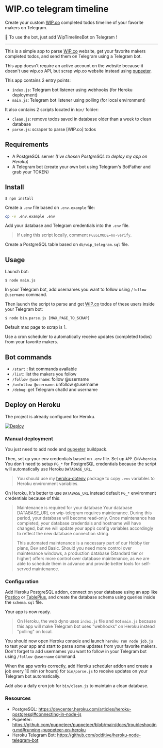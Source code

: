 # WIP.co telegram timeline

Create your custom [WIP.co](https://wip.co/) completed todos timeline of your favorite makers on Telegram.

🤖 To use the bot, just add WipTimelineBot on Telegram !

---

This is a simple app to parse [WIP.co](https://wip.co/) website, get your favorite makers completed todos, and send them on Telegram using a Telegram bot.

This app doesn't require an active account on the website because it doesn't use wip.co API, but scrap wip.co website instead using [pupeeter](https://pptr.dev/).

This app contains 2 entry points:

-   `index.js`: Telegram bot listener using webhooks (for Heroku deployment)
-   `main.js`: Telegram bot listener using polling (for local environment)

It also contains 2 scripts located in `bin/` folder:

-   `clean.js`: remove todos saved in database older than a week to clean database
-   `parse.js`: scraper to parse [WIP.co] todos

## Requirements

-   A PostgreSQL server _(I've chosen PostgreSQL to deploy my app on Heroku)_
-   A Telegram bot (create your own bot using Telegram's BotFather and grab your TOKEN)

## Install

```
$ npm install
```

Create a `.env` file based on `.env.example` file:

```bash
cp -v .env.example .env
```

Add your database and Telegram credentials into the `.env` file.

> If using this script locally, comment `PGSSLMODE=no-verify`.

Create a PostgreSQL table based on `db/wip_telegram.sql` file.

## Usage

Launch bot:

```
$ node main.js
```

In your Telegram bot, add usernames you want to follow using `/follow @username` command.

Then launch the script to parse and get [WIP.co](https://wip.co/) todos of these users inside your Telegram bot:

```
$ node bin.parse.js [MAX_PAGE_TO_SCRAP]
```

Default max page to scrap is 1.

Use a cron scheduler to automatically receive updates (completed todos) from your favorite makers.

## Bot commands

-   `/start` : list commands available
-   `/list`: list the makers you follow
-   `/follow @username`: follow @username
-   `/unfollow @username`: unfollow @username
-   `/debug`: get Telegram chatId and username

## Deploy on Heroku

The project is already configured for Heroku.

[![Deploy](https://www.herokucdn.com/deploy/button.svg)](https://heroku.com/deploy)

### Manual deployment

You just need to add node and [pupeeter](https://github.com/puppeteer/puppeteer/blob/main/docs/troubleshooting.md#running-puppeteer-on-heroku) buildpack.

Then, set up your env credentials based on `.env` file. Set up `APP_ENV=heroku`. You don't need to setup `PG_*` for PostgreSQL credentials because the script will automatically use Heroku `DATABASE_URL`.

> You should use my [heroku-dotenv](https://github.com/cba85/heroku-dotenv) package to copy `.env` variables to Heroku environment variables.

On Heroku, It's better to use `DATABASE_URL` instead default `PG_*` environment credentials because of this:

> Maintenance is required for your database
> Your database DATABASE_URL on wip-telegram requires maintenance. During this period, your database will become read-only. Once maintenance has completed, your database credentials and hostname will have changed, but we will update your app’s config variables accordingly to reflect the new database connection string.
>
> This automated maintenance is a necessary part of our Hobby tier plans, Dev and Basic. Should you need more control over maintenance windows, a production database (Standard tier or higher) offers more control over database maintenance, as we are able to schedule them in advance and provide better tools for self-served maintenance.

### Configuration

Add Heroku PostgreSQL addon, connect on your database using an app like [Postico](https://eggerapps.at/postico/) or [TablePlus](https://tableplus.com/), and create the database schema using queries inside the `schema.sql` file.

Your app is now ready.

> On Heroku, the web dyno uses `index.js` file and not `main.js` because this app will make Telegram bot uses "webhooks" on Heroku instead "polling" on local.

You should now open Heroku console and launch `heroku run node job.js` to test your app and start to parse some updates from your favorite makers. Don't forget to add usernames you want to follow in your Telegram bot using `/follow @username` command.

When the app works correctly, add Heroku scheduler addon and create a job every 10 min (or hours) for `bin/parse.js` to receive updates on your Telegram bot automatically.

Add also a daily cron job for `bin/clean.js` to maintain a clean database.

### Resources

-   PostgreSQL: https://devcenter.heroku.com/articles/heroku-postgresql#connecting-in-node-js
-   Pupeeter: https://github.com/puppeteer/puppeteer/blob/main/docs/troubleshooting.md#running-puppeteer-on-heroku
-   Heroku Telegram Bot: https://github.com/odditive/heroku-node-telegram-bot
